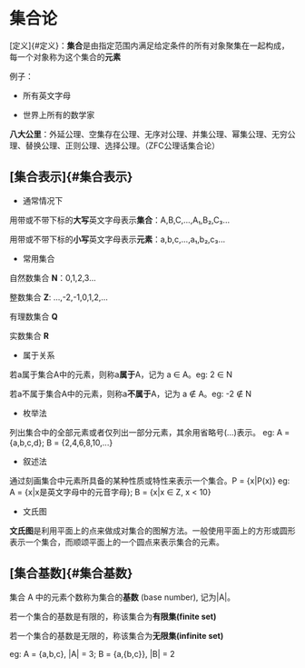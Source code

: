 # 集合论

[定义]{#定义}：**集合**是由指定范围内满足给定条件的所有对象聚集在一起构成，每一个对象称为这个集合的**元素**
  
例子：

- 所有英文字母

- 世界上所有的数学家

**八大公里**：外延公理、空集存在公理、无序对公理、并集公理、幂集公理、无穷公理、替换公理、正则公理、选择公理。（ZFC公理话集合论）

## [集合表示]{#集合表示}

- 通常情况下

用带或不带下标的**大写**英文字母表示**集合**：A,B,C,...,A₁,B₂,C₃...

用带或不带下标的**小写**英文字母表示**元素**：a,b,c,...,a₁,b₂,c₃...

- 常用集合

自然数集合 **N**：0,1,2,3...

整数集合 **Z**: ...,-2,-1,0,1,2,...

有理数集合 **Q**

实数集合 **R**

- 属于关系

若a属于集合A中的元素，则称a**属于**A，记为 a ∈ A。eg: 2 ∈ N

若a不属于集合A中的元素，则称a**不属于**A，记为 a ∉ A。eg: -2 ∉ N

- 枚举法

列出集合中的全部元素或者仅列出一部分元素，其余用省略号(...)表示。
eg: A = {a,b,c,d}; B = {2,4,6,8,10,...}

- 叙述法

通过刻画集合中元素所具备的某种性质或特性来表示一个集合。P = {x|P(x)}
eg: A = {x|x是英文字母中的元音字母}; B = {x|x ∈ Z, x < 10}

- 文氏图

**文氏图**是利用平面上的点来做成对集合的图解方法。一般使用平面上的方形或圆形表示一个集合，而顺颂平面上的一个圆点来表示集合的元素。

## [集合基数]{#集合基数}

  集合 A 中的元素个数称为集合的**基数** (base number), 记为|A|。
  
  若一个集合的基数是有限的，称该集合为**有限集(finite set)**

  若一个集合的基数是无限的，称该集合为**无限集(infinite set)**

  eg: A = {a,b,c}, |A| = 3;  B = {a,{b,c}}, |B| = 2
